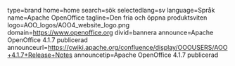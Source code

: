 type=brand
home=home
search=sök
selectedlang=sv
language=Språk
name=Apache OpenOffice
tagline=Den fria och öppna produktsviten
logo=AOO_logos/AOO4_website_logo.png
domain=https://www.openoffice.org
divid=bannera
announce=Apache OpenOffice 4.1.7 publicerad
announceurl=https://cwiki.apache.org/confluence/display/OOOUSERS/AOO+4.1.7+Release+Notes
announcetip=Apache OpenOffice 4.1.7 publicerad
~~~~~~
